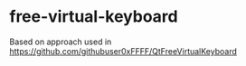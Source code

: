 # free-virtual-keyboard
Based on approach used in https://github.com/githubuser0xFFFF/QtFreeVirtualKeyboard
